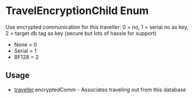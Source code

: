 <properties generated="1" SortOrder="990" />

# TravelEncryptionChild Enum

Use encrypted communication for this traveller: 0 = no, 1 = serial no as key, 2 = target db tag as key (secure but lots of hassle for support)

* None = 0
* Serial = 1
* BF128 = 2

## Usage
* [traveller](traveller.md).encryptedComm - Associates traveling out from this database

